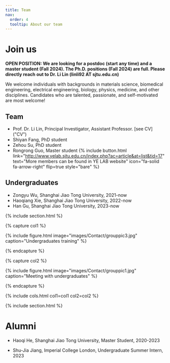 ```yaml
---
title: Team
nav:
  order: 4
  tooltip: About our team
---
```


# <i class="fas fa-users"></i>Join us

**OPEN POSITION: We are looking for a postdoc (start any time) and a master student (Fall 2024). The Ph.D. positions (Fall 2024) are full. Please directly reach out to Dr. Li Lin (linli92 AT sjtu.edu.cn)** 

We welcome individuals with backgrounds in materials science, biomedical engineering, electrical engineering, biology, physics, medicine, and other disciplines. Candidates who are talented, passionate, and self-motivated are most welcome!

## Team
- Prof. Dr. Li Lin, Principal Investigator, Assistant Professor. [see CV] ("CV")
- Shiyan Fang, PhD student
- Zehou Su, PhD student
- Rongrong Guo, Master student
{% include button.html link="http://www.yelab.sjtu.edu.cn/index.php?ac=article&at=list&tid=17" text="More members can be found in YE LAB website" icon="fa-solid fa-arrow-right" flip=true style="bare" %}

## Undergraduates

- Zongyu Wu, Shanghai Jiao Tong University, 2021-now
- Haoqiang Xie, Shanghai Jiao Tong University, 2022-now
- Han Gu, Shanghai Jiao Tong University, 2023-now

{% include section.html %}

{% capture col1 %}

{%
  include figure.html
  image="images/Contact/grouppic3.jpg"
  caption="Undergraduates training"
%}

{% endcapture %}

{% capture col2 %}

{%
  include figure.html
  image="images/Contact/grouppic1.jpg"
  caption="Meeting with undergraduates"
%}

{% endcapture %}

{% include cols.html col1=col1 col2=col2 %}

{% include section.html %}

# <i class="fas fa-user-graduate"></i>Alumni

- Haoqi He, Shanghai Jiao Tong University, Master Student, 2020-2023

- Shu-Jia Jiang, Imperial College London, Undergraduate Summer Intern, 2023
